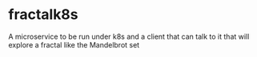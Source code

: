 # fractalk8s
A microservice to be run under k8s and a client that can talk to it that will explore a fractal like the Mandelbrot set
